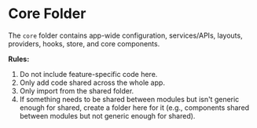# Core Folder

The `core` folder contains app-wide configuration, services/APIs, layouts, providers, hooks, store, and core components.

**Rules:**

1. Do not include feature-specific code here.
2. Only add code shared across the whole app.
3. Only import from the shared folder.
4. If something needs to be shared between modules but isn't generic enough for shared, create a folder here for it (e.g., components shared between modules but not generic enough for shared).
